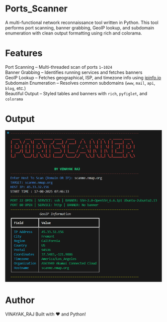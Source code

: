 # Ports_Scanner
A multi-functional network reconnaissance tool written in Python. This tool performs port scanning, banner grabbing, GeoIP lookup, and subdomain enumeration with clean output formatting using rich and colorama.

# Features  
Port Scanning – Multi-threaded scan of ports `1–1024`  
Banner Grabbing – Identifies running services and fetches banners  
GeoIP Lookup – Fetches geographical, ISP, and timezone info using [ipinfo.io](https://ipinfo.io)  
Subdomain Enumeration – Resolves common subdomains (`www`, `mail`, `api`, `blog`, etc.)  
Beautiful Output – Styled tables and banners with `rich`, `pyfiglet`, and `colorama`  

# Output
![image alt](https://github.com/nvr10110/ports_scanner/blob/0eab99c01a1835666a17e92b79a8eb69fd5edac9/Img1.png)
# Author
VINAYAK_RAJ
Built with ❤️ and Python!
